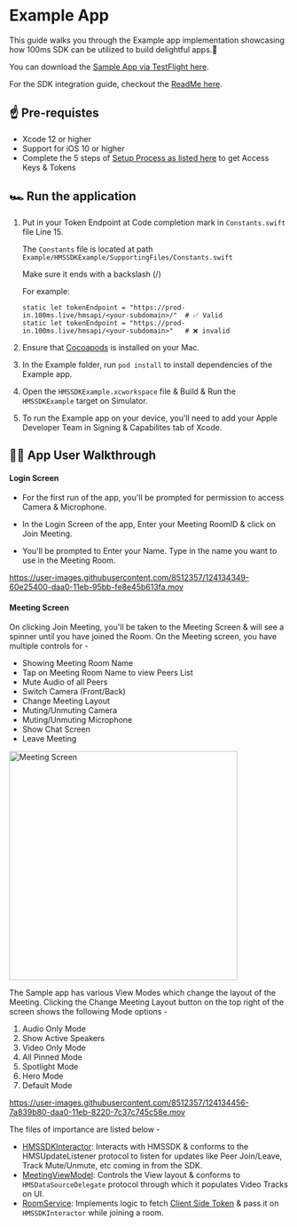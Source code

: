 # Example App

This guide walks you through the Example app implementation showcasing how 100ms SDK can be utilized to build delightful apps.🤩

You can download the [Sample App via TestFlight here](https://testflight.apple.com/join/dhUSE7N8).

For the SDK integration guide, checkout the [ReadMe here](https://github.com/100mslive/100ms-ios-sdk/).

## ☝️ Pre-requistes
- Xcode 12 or higher
- Support for iOS 10 or higher
- Complete the 5 steps of [Setup Process as listed here](https://github.com/100mslive/100ms-ios-sdk#-setup-guide) to get Access Keys & Tokens 

## 🏎 Run the application
1. Put in your Token Endpoint at Code completion mark in `Constants.swift` file Line 15. 

    The `Constants` file is located at path `Example/HMSSDKExample/SupportingFiles/Constants.swift` 

    Make sure it ends with a backslash (/)

    For example:
    ```
    static let tokenEndpoint = "https://prod-in.100ms.live/hmsapi/<your-subdomain>/"  # ✅ Valid
    static let tokenEndpoint = "https://prod-in.100ms.live/hmsapi/<your-subdomain>"   # ❌ invalid
    ```
2. Ensure that [Cocoapods](https://cocoapods.org/) is installed on your Mac.
3. In the Example folder, run `pod install` to install dependencies of the Example app.
4. Open the `HMSSDKExample.xcworkspace` file & Build & Run the `HMSSDKExample` target on Simulator.
5. To run the Example app on your device, you'll need to add your Apple Developer Team in Signing & Capabilites tab of Xcode.

## 🚶‍♀️ App User Walkthrough

#### Login Screen
- For the first run of the app, you'll be prompted for permission to access Camera & Microphone.

- In the Login Screen of the app, Enter your Meeting RoomID & click on Join Meeting.

- You'll be prompted to Enter your Name. Type in the name you want to use in the Meeting Room. 


https://user-images.githubusercontent.com/8512357/124134349-60e25400-daa0-11eb-95bb-fe8e45b613fa.mov


#### Meeting Screen
On clicking Join Meeting, you'll be taken to the Meeting Screen & will see a spinner until you have joined the Room. On the Meeting screen, you have multiple controls for - 
- Showing Meeting Room Name
- Tap on Meeting Room Name to view Peers List
- Mute Audio of all Peers
- Switch Camera (Front/Back)
- Change Meeting Layout
- Muting/Unmuting Camera
- Muting/Unmuting Microphone
- Show Chat Screen
- Leave Meeting 

<img width="412" alt="Meeting Screen" src="https://user-images.githubusercontent.com/8512357/124134849-e1a15000-daa0-11eb-89bd-22c0bc24ba1e.png">


The Sample app has various View Modes which change the layout of the Meeting. Clicking the Change Meeting Layout button on the top right of the screen shows the following Mode options - 
1. Audio Only Mode
2. Show Active Speakers
3. Video Only Mode
4. All Pinned Mode
5. Spotlight Mode
6. Hero Mode
7. Default Mode

https://user-images.githubusercontent.com/8512357/124134456-7a839b80-daa0-11eb-8220-7c37c745c58e.mov

The files of importance are listed below -
- [HMSSDKInteractor](https://github.com/100mslive/100ms-ios-sdk/blob/main/Example/HMSSDKExample/Meeting/HMSSDKInteractor.swift): Interacts with HMSSDK & conforms to the HMSUpdateListener protocol to listen for updates like Peer Join/Leave, Track Mute/Unmute, etc coming in from the SDK.
- [MeetingViewModel](https://github.com/100mslive/100ms-ios-sdk/blob/main/Example/HMSSDKExample/Meeting/MeetingViewModel.swift): Controls the View layout & conforms to `HMSDataSourceDelegate` protocol through which it populates Video Tracks on UI.
- [RoomService](https://github.com/100mslive/100ms-ios-sdk/blob/main/Example/HMSSDKExample/Meeting/RoomService.swift): Implements logic to fetch [Client Side Token](https://docs.100ms.live/v2/server-side/Generate-client-side-token) & pass it on `HMSSDKInteractor` while joining a room.

